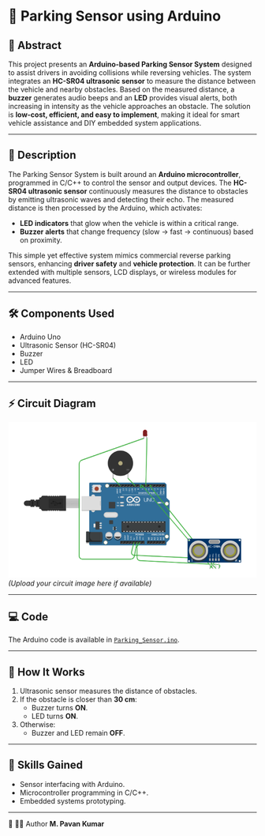 # 🚗 Parking Sensor using Arduino

## 📖 Abstract

This project presents an **Arduino-based Parking Sensor System** designed to assist drivers in avoiding collisions while reversing vehicles. The system integrates an **HC-SR04 ultrasonic sensor** to measure the distance between the vehicle and nearby obstacles. Based on the measured distance, a **buzzer** generates audio beeps and an **LED** provides visual alerts, both increasing in intensity as the vehicle approaches an obstacle. The solution is **low-cost, efficient, and easy to implement**, making it ideal for smart vehicle assistance and DIY embedded system applications.

---

## 📝 Description

The Parking Sensor System is built around an **Arduino microcontroller**, programmed in C/C++ to control the sensor and output devices. The **HC-SR04 ultrasonic sensor** continuously measures the distance to obstacles by emitting ultrasonic waves and detecting their echo. The measured distance is then processed by the Arduino, which activates:

* **LED indicators** that glow when the vehicle is within a critical range.
* **Buzzer alerts** that change frequency (slow → fast → continuous) based on proximity.

This simple yet effective system mimics commercial reverse parking sensors, enhancing **driver safety** and **vehicle protection**. It can be further extended with multiple sensors, LCD displays, or wireless modules for advanced features.

---

## 🛠️ Components Used
- Arduino Uno
- Ultrasonic Sensor (HC-SR04)
- Buzzer
- LED
- Jumper Wires & Breadboard

---

## ⚡ Circuit Diagram
![Circuit Diagram](docs/Circuit_diagram)  
*(Upload your circuit image here if available)*

---

## 💻 Code
The Arduino code is available in [`Parking_Sensor.ino`](docs/Parking_Sensor.ino).

---

## 🚀 How It Works
1. Ultrasonic sensor measures the distance of obstacles.
2. If the obstacle is closer than **30 cm**:
   - Buzzer turns **ON**.
   - LED turns **ON**.
3. Otherwise:
   - Buzzer and LED remain **OFF**.

---

## 🎯 Skills Gained
- Sensor interfacing with Arduino.
- Microcontroller programming in C/C++.
- Embedded systems prototyping.

---

🔗 👨‍💻 Author
**M. Pavan Kumar**
